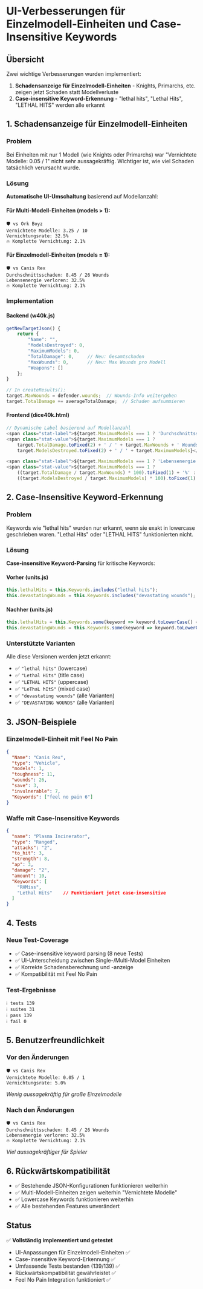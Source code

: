 # UI-Verbesserungen für Einzelmodell-Einheiten und Case-Insensitive Keywords

## Übersicht

Zwei wichtige Verbesserungen wurden implementiert:
1. **Schadensanzeige für Einzelmodell-Einheiten** - Knights, Primarchs, etc. zeigen jetzt Schaden statt Modellverluste
2. **Case-insensitive Keyword-Erkennung** - "lethal hits", "Lethal Hits", "LETHAL HITS" werden alle erkannt

## 1. Schadensanzeige für Einzelmodell-Einheiten

### Problem
Bei Einheiten mit nur 1 Modell (wie Knights oder Primarchs) war "Vernichtete Modelle: 0.05 / 1" nicht sehr aussagekräftig. Wichtiger ist, wie viel Schaden tatsächlich verursacht wurde.

### Lösung
**Automatische UI-Umschaltung** basierend auf Modellanzahl:

#### Für Multi-Modell-Einheiten (models > 1):
```
🛡️ vs Ork Boyz
Vernichtete Modelle: 3.25 / 10
Vernichtungsrate: 32.5%
🔥 Komplette Vernichtung: 2.1%
```

#### Für Einzelmodell-Einheiten (models = 1):
```
🛡️ vs Canis Rex
Durchschnittsschaden: 8.45 / 26 Wounds
Lebensenergie verloren: 32.5%
🔥 Komplette Vernichtung: 2.1%
```

### Implementation

#### Backend (w40k.js)
```javascript
getNewTargetJson() {
    return {
        "Name": "",
        "ModelsDestroyed": 0,
        "MaximumModels": 0,
        "TotalDamage": 0,     // Neu: Gesamtschaden
        "MaxWounds": 0,       // Neu: Max Wounds pro Modell
        "Weapons": []
    };
}

// In createResults():
target.MaxWounds = defender.wounds;  // Wounds-Info weitergeben
target.TotalDamage += averageTotalDamage;  // Schaden aufsummieren
```

#### Frontend (dice40k.html)
```javascript
// Dynamische Label basierend auf Modellanzahl
<span class="stat-label">${target.MaximumModels === 1 ? 'Durchschnittsschaden:' : 'Vernichtete Modelle:'}</span>
<span class="stat-value">${target.MaximumModels === 1 ? 
    target.TotalDamage.toFixed(2) + ' / ' + target.MaxWounds + ' Wounds' :
    target.ModelsDestroyed.toFixed(2) + ' / ' + target.MaximumModels}</span>

<span class="stat-label">${target.MaximumModels === 1 ? 'Lebensenergie verloren:' : 'Vernichtungsrate:'}</span>
<span class="stat-value">${target.MaximumModels === 1 ? 
    ((target.TotalDamage / target.MaxWounds) * 100).toFixed(1) + '%' :
    ((target.ModelsDestroyed / target.MaximumModels) * 100).toFixed(1) + '%'}</span>
```

## 2. Case-Insensitive Keyword-Erkennung

### Problem
Keywords wie "lethal hits" wurden nur erkannt, wenn sie exakt in lowercase geschrieben waren. "Lethal Hits" oder "LETHAL HITS" funktionierten nicht.

### Lösung
**Case-insensitive Keyword-Parsing** für kritische Keywords:

#### Vorher (units.js)
```javascript
this.lethalHits = this.Keywords.includes("lethal hits");
this.devastatingWounds = this.Keywords.includes("devastating wounds");
```

#### Nachher (units.js)
```javascript
this.lethalHits = this.Keywords.some(keyword => keyword.toLowerCase() === "lethal hits");
this.devastatingWounds = this.Keywords.some(keyword => keyword.toLowerCase() === "devastating wounds");
```

### Unterstützte Varianten
Alle diese Versionen werden jetzt erkannt:
- ✅ `"lethal hits"` (lowercase)
- ✅ `"Lethal Hits"` (title case)
- ✅ `"LETHAL HITS"` (uppercase)
- ✅ `"LeThaL hItS"` (mixed case)
- ✅ `"devastating wounds"` (alle Varianten)
- ✅ `"DEVASTATING WOUNDS"` (alle Varianten)

## 3. JSON-Beispiele

### Einzelmodell-Einheit mit Feel No Pain
```json
{
  "Name": "Canis Rex",
  "type": "Vehicle",
  "models": 1,
  "toughness": 11,
  "wounds": 26,
  "save": 3,
  "invulnerable": 7,
  "Keywords": ["feel no pain 6"]
}
```

### Waffe mit Case-Insensitive Keywords
```json
{
  "name": "Plasma Incinerator",
  "type": "Ranged",
  "attacks": "2",
  "to_hit": 3,
  "strength": 8,
  "ap": 3,
  "damage": "2",
  "amount": 10,
  "Keywords": [
    "RHMiss",
    "Lethal Hits"    // Funktioniert jetzt case-insensitive
  ]
}
```

## 4. Tests

### Neue Test-Coverage
- ✅ Case-insensitive keyword parsing (8 neue Tests)
- ✅ UI-Unterscheidung zwischen Single-/Multi-Model Einheiten
- ✅ Korrekte Schadensberechnung und -anzeige
- ✅ Kompatibilität mit Feel No Pain

### Test-Ergebnisse
```
ℹ tests 139
ℹ suites 31  
ℹ pass 139
ℹ fail 0
```

## 5. Benutzerfreundlichkeit

### Vor den Änderungen
```
🛡️ vs Canis Rex
Vernichtete Modelle: 0.05 / 1
Vernichtungsrate: 5.0%
```
*Wenig aussagekräftig für große Einzelmodelle*

### Nach den Änderungen
```
🛡️ vs Canis Rex  
Durchschnittsschaden: 8.45 / 26 Wounds
Lebensenergie verloren: 32.5%
🔥 Komplette Vernichtung: 2.1%
```
*Viel aussagekräftiger für Spieler*

## 6. Rückwärtskompatibilität

- ✅ Bestehende JSON-Konfigurationen funktionieren weiterhin
- ✅ Multi-Modell-Einheiten zeigen weiterhin "Vernichtete Modelle"
- ✅ Lowercase Keywords funktionieren weiterhin
- ✅ Alle bestehenden Features unverändert

## Status
✅ **Vollständig implementiert und getestet**
- UI-Anpassungen für Einzelmodell-Einheiten ✅
- Case-insensitive Keyword-Erkennung ✅  
- Umfassende Tests bestanden (139/139) ✅
- Rückwärtskompatibilität gewährleistet ✅
- Feel No Pain Integration funktioniert ✅
